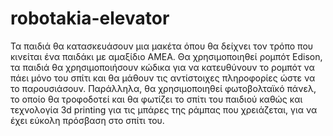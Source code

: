 # robotakia-elevator
Τα παιδιά θα κατασκευάσουν μια μακέτα όπου θα δείχνει τον τρόπο που κινείται ένα παιδάκι με αμαξίδιο ΑΜΕΑ.
Θα χρησιμοποιηθεί ρομπότ Edison, τα παιδιά θα χρησιμοποιήσουν κώδικα για να κατευθύνουν το ρομπότ να πάει μόνο του σπίτι και θα μάθουν τις αντίστοιχες πληροφορίες ώστε να το παρουσιάσουν. Παράλληλα, θα χρησιμοποιηθεί φωτοβολταϊκό πάνελ, το οποίο θα τροφοδοτεί και θα φωτίζει το σπίτι του παιδιού καθώς και τεχνολογία 3d printing για τις μπάρες της ράμπας που χρειάζεται, για να έχει εύκολη πρόσβαση στο σπίτι του.
